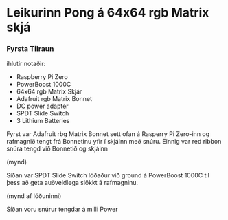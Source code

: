 # Leikurinn Pong á 64x64 rgb Matrix skjá

### Fyrsta Tilraun

íhlutir notaðir:

- Raspberry Pi Zero
- PowerBoost 1000C
- 64x64 rgb Matrix Skjár
- Adafruit rgb Matrix Bonnet
- DC power adapter
- SPDT Slide Switch
- 3 Lithium Batteries

Fyrst var Adafruit rbg Matrix Bonnet sett ofan á Rasperry Pi Zero-inn og rafmagnið tengt frá Bonnetinu yfir í skjáinn með snúru. Einnig var red ribbon snúra tengd við Bonnetið og skjáinn

(mynd)

Síðan var SPDT Slide Switch lóðaður við ground á PowerBoost 1000C til þess að geta auðveldlega slökkt á rafmagninu.

(mynd af lóðuninni)

Síðan voru snúrur tengdar á milli Power


